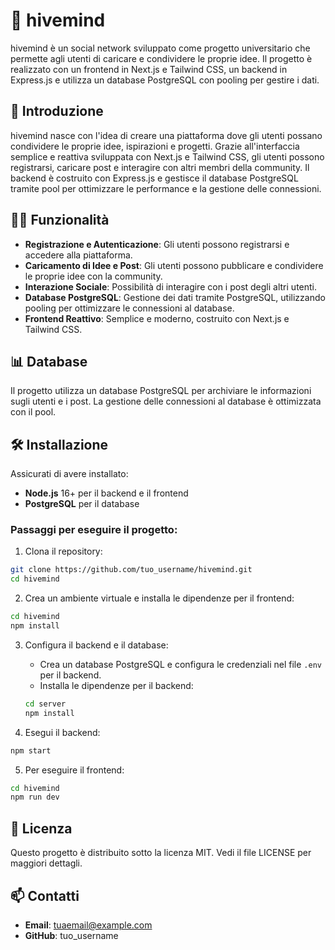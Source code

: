 
# 🐝 hivemind

hivemind è un social network sviluppato come progetto universitario che permette agli utenti di caricare e condividere le proprie idee. Il progetto è realizzato con un frontend in Next.js e Tailwind CSS, un backend in Express.js e utilizza un database PostgreSQL con pooling per gestire i dati.

## 📌 Introduzione

hivemind nasce con l'idea di creare una piattaforma dove gli utenti possano condividere le proprie idee, ispirazioni e progetti. Grazie all'interfaccia semplice e reattiva sviluppata con Next.js e Tailwind CSS, gli utenti possono registrarsi, caricare post e interagire con altri membri della community. Il backend è costruito con Express.js e gestisce il database PostgreSQL tramite pool per ottimizzare le performance e la gestione delle connessioni.

## 🧑‍💻 Funzionalità

- **Registrazione e Autenticazione**: Gli utenti possono registrarsi e accedere alla piattaforma.
- **Caricamento di Idee e Post**: Gli utenti possono pubblicare e condividere le proprie idee con la community.
- **Interazione Sociale**: Possibilità di interagire con i post degli altri utenti.
- **Database PostgreSQL**: Gestione dei dati tramite PostgreSQL, utilizzando pooling per ottimizzare le connessioni al database.
- **Frontend Reattivo**: Semplice e moderno, costruito con Next.js e Tailwind CSS.

## 📊 Database

Il progetto utilizza un database PostgreSQL per archiviare le informazioni sugli utenti e i post. La gestione delle connessioni al database è ottimizzata con il pool.

## 🛠️ Installazione

Assicurati di avere installato:

- **Node.js** 16+ per il backend e il frontend
- **PostgreSQL** per il database

### Passaggi per eseguire il progetto:

1. Clona il repository:
```bash
git clone https://github.com/tuo_username/hivemind.git
cd hivemind
```

2. Crea un ambiente virtuale e installa le dipendenze per il frontend:
```bash
cd hivemind
npm install
```

3. Configura il backend e il database:
   - Crea un database PostgreSQL e configura le credenziali nel file `.env` per il backend.
   - Installa le dipendenze per il backend:
   ```bash
   cd server
   npm install
   ```

4. Esegui il backend:
```bash
npm start
```

5. Per eseguire il frontend:
```bash
cd hivemind
npm run dev
```

## 📜 Licenza

Questo progetto è distribuito sotto la licenza MIT. Vedi il file LICENSE per maggiori dettagli.

## 📫 Contatti

- **Email**: tuaemail@example.com
- **GitHub**: tuo_username
